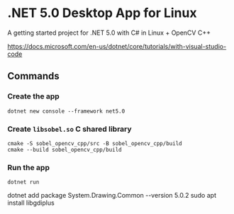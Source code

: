 # .NET 5.0 Desktop App for Linux

A getting started project for .NET 5.0 with C# in Linux + OpenCV C++

https://docs.microsoft.com/en-us/dotnet/core/tutorials/with-visual-studio-code

## Commands

### Create the app

```console
dotnet new console --framework net5.0
```

### Create `libsobel.so` C shared library

```console
cmake -S sobel_opencv_cpp/src -B sobel_opencv_cpp/build
cmake --build sobel_opencv_cpp/build
```

### Run the app

```console
dotnet run
```

dotnet add package System.Drawing.Common --version 5.0.2
sudo apt install libgdiplus
